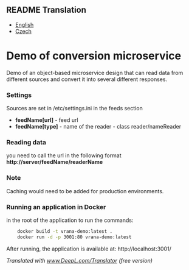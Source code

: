 ## README Translation
- [English](README.md)
- [Czech](README.cz.md)

# Demo of conversion microservice

Demo of an object-based microservice design that can read data from different sources and convert it into several different responses.

### Settings

Sources are set in /etc/settings.ini in the feeds section

- **feedName[url]** - feed url
- **feedName[type]** - name of the reader - class reader/nameReader

### Reading data

you need to call the url in the following format 
**http://server/feedName/readerName**

### Note
Caching would need to be added for production environments.

### Running an application in Docker
in the root of the application to run the commands:

```bash 
    docker build -t vrana-demo:latest .
    docker run -d -p 3001:80 vrana-demo:latest
```

After running, the application is available at:
http://localhost:3001/


*Translated with www.DeepL.com/Translator (free version)*